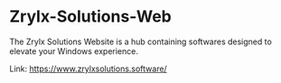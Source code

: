 # Zrylx-Solutions-Web
The Zrylx Solutions Website is a hub containing softwares designed to elevate your Windows experience. 

Link: https://www.zrylxsolutions.software/
